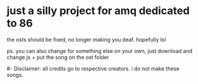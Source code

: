 # just a silly project for amq dedicated to 86

the osts should be fixed, no longer making you deaf. hopefully lol


ps. you can also change for something else on your own, 
just download and change js + put the song on the ost folder

#- Disclaimer: all credits go to respective creators. i do not make these songs.

